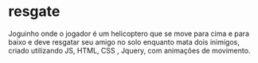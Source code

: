 # resgate
Joguinho onde o jogador é um helicoptero que se move para cima e para baixo e deve resgatar seu amigo no solo enquanto mata dois inimigos, criado utilizando JS, HTML, CSS , Jquery, com animações de movimento.
